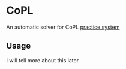 # CoPL

An automatic solver for CoPL [practice system](http://www.fos.kuis.kyoto-u.ac.jp/~igarashi/CoPL/index.cgils)

## Usage

I will tell more about this later.